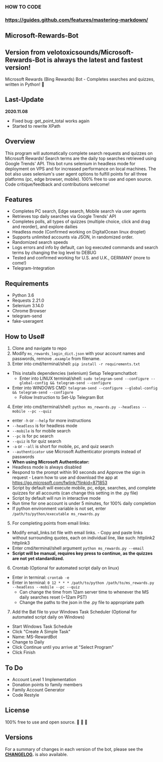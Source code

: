 ### HOW TO CODE
### https://guides.github.com/features/mastering-markdown/

## Microsoft-Rewards-Bot
## Version from velotoxicsounds/Microsoft-Rewards-Bot is always the latest and fastest version!

Microsoft Rewards (Bing Rewards) Bot - Completes searches and quizzes, written in Python! :raised_hands:

## Last-Update
**2020.11.08**
- Fixed bug: get_point_total works again 
- Started to rewrite XPath

## Overview
This program will automatically complete search requests and quizzes on Microsoft Rewards! Search terms are the daily top searches retrieved using Google Trends' API. This bot runs selenium in headless mode for deployment on VPS and for increased performance on local machines. The bot also uses selenium's user agent options to fulfill points for all three platforms (pc, edge browser, mobile). 100% free to use and open source. Code critique/feedback and contributions welcome!

## Features
- Completes PC search, Edge search, Mobile search via user agents
- Retrieves top daily searches via Google Trends' API
- Completes polls, all types of quizzes (multiple choice, click and drag and reorder), and explore dailies
- Headless mode (Confirmed working on DigitalOcean linux droplet)
- Supports unlimited accounts via JSON, in randomized order.
- Randomized search speeds
- Logs errors and info by default, can log executed commands and search terms by changing the log level to DEBUG
- Tested and confirmed working for U.S. and U.K., GERMANY (more to come!)
- Telegram-Integration

## Requirements
- Python 3.6
- Requests 2.21.0
- Selenium 3.14.0
- Chrome Browser
- telegram-send
- fake-useragent

## How to Use#
1.  Clone and navigate to repo
2.  Modify `ms_rewards_login_dict.json` with your account names and passwords,
remove `.example` from filename.
3.  Enter into cmd/terminal/shell: `pip install -r requirements.txt`
- This installs dependencies (selenium)
Setup Telegramchatbot: 
	- Enter into LINUX terminal/shell: `sudo telegram-send --configure --global-config && telegram-send --configure`
- Enter into WINDOWS CMD: `telegram-send --configure --global-config && telegram-send --configure`
	- Follow Instruction to Set-Up Telegram Bot 
4.  Enter into cmd/terminal/shell: `python ms_rewards.py --headless --mobile --pc --quiz`
- enter `-h` or `--help` for more instructions
- `--headless` is for headless mode
- `--mobile` is for mobile search
- `--pc` is for pc search
- `--quiz` is for quiz search
- `-a` or `--all` is short for mobile, pc, and quiz search
- `--authenticator` use Microsoft Authenticator prompts instead of
passwords
- **When using Microsoft Authenticator:**
- Headless mode is always disabled
- Respond to the prompt within 90 seconds and Approve the sign in request - Learn how to use and download the app at <https://go.microsoft.com/fwlink/?linkid=871853>
- Script by default will execute mobile, pc, edge, searches, and complete quizzes for all accounts (can change this setting in the .py file)
- Script by default will run in interactive mode
- Run time for one account is under 5 minutes, for 100% daily completion
- If python environment variable is not set, enter `/path/to/python/executable ms_rewards.py`
5.  For completing points from email links:
- Modify email_links.txt file with email links. - Copy and paste links without surrounding quotes, each on individual line, like such:
  httplink2
  httplink3
- Enter cmd/terminal/shell argument `python ms_rewards.py --email`
- **Script will be manual, requires key press to continue, as the quizzes
  are not yet standardized.**
6.  Crontab (Optional for automated script daily on linux)
- Enter in terminal: `crontab -e`
- Enter in terminal: `0 12 * * * /path/to/python /path/to/ms_rewards.py --headless --mobile --pc --quiz`
  - Can change the time from 12am server time to whenever the MS daily searches reset (~12am PST)
  - Change the paths to the json in the .py file to appropriate path
7.  Add the Bat file to your Windows Task Scheduler (Optional for automated script daily on Windows)
- Start Windows Task Schedule
- Click "Create A Simple Task"
- Name: MS-RewardBot
- Change to Daily
- Click Continue until you arrive at "Select Program"
- Click Finish

## To Do
- Account Level 1 Implementation
- Donation points to family members
- Family Account Generator
- Code Restyle

## License
100% free to use and open source. :see_no_evil: :hear_no_evil: :speak_no_evil:

## Versions
For a summary of changes in each version of the bot, please see the
**[CHANGELOG](CHANGELOG.md).**
is also available.

